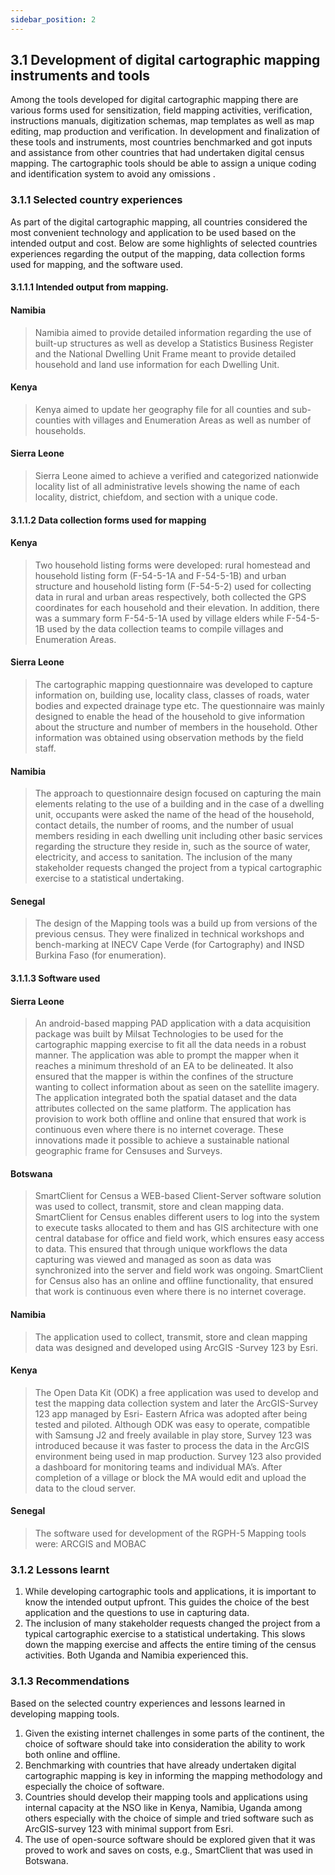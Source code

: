 ```yaml
---
sidebar_position: 2
---
```


## 3.1 Development of digital cartographic mapping instruments and tools
Among the tools developed for digital cartographic mapping there are various forms used for sensitization, field mapping activities, verification, instructions manuals, digitization schemas, map templates as well as map editing, map production and verification. In development and finalization of these tools and instruments, most countries benchmarked and got inputs and assistance from other countries that had undertaken digital census mapping. The cartographic tools should be able to assign a unique coding and identification system to avoid any omissions .

### 3.1.1	Selected country experiences
As part of the digital cartographic mapping, all countries considered the most convenient technology and application to be used based on the intended output and cost. Below are some highlights of selected countries experiences regarding the output of the mapping, data collection forms used for mapping, and the software used.
#### 3.1.1.1	Intended output from mapping.
#### Namibia
>Namibia aimed to provide detailed information regarding the use of built-up structures as well as develop a Statistics Business Register and the National Dwelling Unit Frame meant to provide detailed household and land use information for each Dwelling Unit.

#### Kenya
>Kenya aimed to update her geography file for all counties and sub-counties with villages and Enumeration Areas as well as number of households.

#### Sierra Leone
> Sierra Leone aimed to achieve a verified and categorized nationwide locality list of all administrative levels showing the name of each locality, district, chiefdom, and section with a unique code.

#### 3.1.1.2	Data collection forms used for mapping
#### Kenya
>Two household listing forms were developed: rural homestead and household listing form (F-54-5-1A and F-54-5-1B) and urban structure and household listing form (F-54-5-2) used for collecting data in rural and urban areas respectively, both collected the GPS coordinates for each household and their elevation. In addition, there was a summary form F-54-5-1A used by village elders while F-54-5-1B used by the data collection teams to compile villages and Enumeration Areas.

#### Sierra Leone
>The cartographic mapping questionnaire was developed to capture information on, building use, locality class, classes of roads, water bodies and expected drainage type etc. The questionnaire was mainly designed to enable the head of the household to give information about the structure and number of members in the household. Other information was obtained using observation methods by the field staff.  

#### Namibia
>The approach to questionnaire design focused on capturing the main elements relating to the use of a building and in the case of a dwelling unit, occupants were asked the name of the head of the household, contact details, the number of rooms, and the number of usual members residing in each dwelling unit including other basic services regarding the structure they reside in, such as the source of water, electricity, and access to sanitation. The inclusion of the many stakeholder requests changed the project from a typical cartographic exercise to a statistical undertaking.

#### Senegal
>The design of the Mapping tools was a build up from versions of the previous census. They were finalized in technical workshops and bench-marking at INECV Cape Verde (for Cartography) and INSD Burkina Faso (for enumeration).

#### 3.1.1.3	Software used
#### Sierra Leone
>An android-based mapping PAD  application with a data acquisition package was built by Milsat Technologies to be used for the cartographic mapping exercise to fit all the data needs in a robust manner. The application was able to prompt the mapper when it reaches a minimum threshold of an EA to be delineated. It also ensured that the mapper is within the confines of the structure wanting to collect information about as seen on the satellite imagery. The application integrated both the spatial dataset and the data attributes collected on the same platform. The application has provision to work both offline and online that ensured that work is continuous even where there is no internet coverage. These innovations made it possible to achieve a sustainable national geographic frame for Censuses and Surveys.

#### Botswana
>SmartClient for Census a WEB-based Client-Server software solution was used to collect, transmit, store and clean mapping data. SmartClient for Census enables different users to log into the system to execute tasks allocated to them and has GIS architecture with one central database for office and field work, which ensures easy access to data. This ensured that through unique workflows the data capturing was viewed and managed as soon as data was synchronized into the server and field work was ongoing. SmartClient for Census also has an online and offline functionality, that ensured that work is continuous even where there is no internet coverage.

#### Namibia
>The application used to collect, transmit, store and clean mapping data was designed and developed using ArcGIS -Survey 123 by Esri.

#### Kenya
>The Open Data Kit (ODK) a free application was used to develop and test the mapping data collection system and later the ArcGIS-Survey 123 app managed by Esri- Eastern Africa was adopted after being tested and piloted. Although ODK was easy to operate, compatible with Samsung J2 and freely available in play store, Survey 123 was introduced because it was faster to process the data in the ArcGIS environment being used in map production. Survey 123 also provided a dashboard for monitoring teams and individual MA’s. After completion of a village or block the MA would edit and upload the data to the cloud server.

#### Senegal
>The software used for development of the RGPH-5 Mapping tools were: ARCGIS and MOBAC

### 3.1.2	Lessons learnt
1.	While developing cartographic tools and applications, it is important to know the intended output upfront. This guides the choice of the best application and the questions to use in capturing data. 
2.	The inclusion of many stakeholder requests changed the project from a typical cartographic exercise to a statistical undertaking.  This slows down the mapping exercise and affects the entire timing of the census activities. Both Uganda and Namibia experienced this.
### 3.1.3	Recommendations
Based on the selected country experiences and lessons learned in developing mapping tools.
1.	Given the existing internet challenges in some parts of the continent, the choice of software should take into consideration the ability to work both online and offline.
2.	Benchmarking with countries that have already undertaken digital cartographic mapping is key in informing the mapping methodology and especially the choice of software. 
3.	Countries should develop their mapping tools and applications using internal capacity at the NSO like in Kenya, Namibia, Uganda  among others especially with the choice of simple and tried software such as ArcGIS-survey 123 with minimal support from Esri. 
4.	The use of open-source software should be explored given that it was proved to work and saves on costs, e.g., SmartClient that was used in Botswana.
